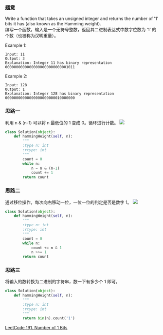 ### 题意
Write a function that takes an unsigned integer and returns the number of '1' bits it has (also known as the Hamming weight).  
编写一个函数，输入是一个无符号整数，返回其二进制表达式中数字位数为 ‘1’ 的个数（也被称为汉明重量）。

Example 1:
```
Input: 11
Output: 3
Explanation: Integer 11 has binary representation 00000000000000000000000000001011
```
Example 2:
```
Input: 128
Output: 1
Explanation: Integer 128 has binary representation 00000000000000000000000010000000
```

### 思路一
利用 n & (n-1) 可以将 n 最低位的 1 变成 0。循环进行计数。
![](https://github.com/fangweiren/leetcode/blob/master/screenshots/1234.jpg?raw=true)
```python
class Solution(object):
    def hammingWeight(self, n):
        """
        :type n: int
        :rtype: int
        """
        count = 0
        while n:
            n = n & (n-1)
            count += 1
        return count
```

### 思路二
通过移位操作，每次向右移动一位，一位一位的判定是否是数字 1。
![](https://github.com/fangweiren/leetcode/blob/master/screenshots/2234.jpg?raw=true)
```python
class Solution(object):
    def hammingWeight(self, n):
        """
        :type n: int
        :rtype: int
        """
        count = 0
        while n:
            count += n & 1
            n >>= 1
        return count
```

### 思路三
将输入的数转换为二进制的字符串，数一下有多少个 1 即可。
```python
class Solution(object):
    def hammingWeight(self, n):
        """
        :type n: int
        :rtype: int
        """
        return bin(n).count('1')
```
[LeetCode 191. Number of 1 Bits](https://leetcode.com/problems/number-of-1-bits/description/)
